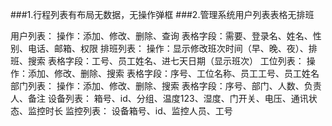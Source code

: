 ###1.行程列表有布局无数据，无操作弹框
###2.管理系统用户列表表格无排班


用户列表：
  操作：添加、修改、删除、查询
  表格字段：需要、登录名、姓名、性别、电话、邮箱、权限
排班列表：
  操作：显示修改班次时间（早、晚、夜）、排班、搜索
  表格字段：工号、员工姓名、进七天日期（显示班次）
工位列表：
  操作：添加、修改、删除、搜索
  表格字段：序号、工位名称、员工工号、员工姓名
部门列表：
  操作：添加、修改、删除、搜索
  表格字段：序号、部门、人数、负责人、备注
设备列表：
  箱号、id、分组、温度123、湿度、门开关、电压、通讯状态、监控时长
监控列表：
  设备箱号、id、监控人员、工号

